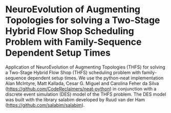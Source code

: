 # NeuroEvolution of Augmenting Topologies for solving a Two-Stage Hybrid Flow Shop Scheduling Problem with Family-Sequence Dependent Setup Times
Application of NeuroEvolution of Augmenting Topologies (THFS) for solving a Two-Stage Hybrid Flow Shop (THFS) scheduling problem with family-sequence dependent setup times. We use the python-neat implementation Alan McIntyre, Matt Kallada, Cesar G. Miguel and Carolina Feher da Silva (https://github.com/CodeReclaimers/neat-python) in conjunction with a discrete event simulation (DES) model of the THFS problem. The DES model was built with the library salabim developed by Ruud van der Ham (https://github.com/salabim/salabim).

